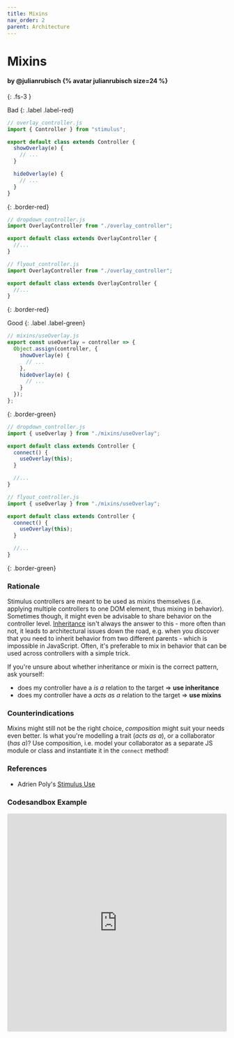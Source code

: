 ```yaml
---
title: Mixins
nav_order: 2
parent: Architecture
---
```


# Mixins

#### by @julianrubisch {% avatar julianrubisch size=24 %}
{: .fs-3 }

Bad
{: .label .label-red}

```js
// overlay_controller.js
import { Controller } from "stimulus";

export default class extends Controller {
  showOverlay(e) {
    // ...
  }

  hideOverlay(e) {
    // ...
  }
}
```
{: .border-red}

```js
// dropdown_controller.js
import OverlayController from "./overlay_controller";

export default class extends OverlayController {
  //...
}

// flyout_controller.js
import OverlayController from "./overlay_controller";

export default class extends OverlayController {
  //...
}
```
{: .border-red}

Good
{: .label .label-green}

```js
// mixins/useOverlay.js
export const useOverlay = controller => {
  Object.assign(controller, {
    showOverlay(e) {
      // ...
    },
    hideOverlay(e) {
      // ...
    }
  });
};
```
{: .border-green}

```js
// dropdown_controller.js
import { useOverlay } from "./mixins/useOverlay";

export default class extends Controller {
  connect() {
    useOverlay(this);
  }

  //...
}

// flyout_controller.js
import { useOverlay } from "./mixins/useOverlay";

export default class extends Controller {
  connect() {
    useOverlay(this);
  }

  //...
}
```
{: .border-green}

### Rationale
Stimulus controllers are meant to be used as mixins themselves (i.e. applying multiple controllers to one DOM element, thus mixing in behavior). Sometimes though, it might even be advisable to share behavior on the controller level. [Inheritance](./application-controller.md) isn't always the answer to this - more often than not, it leads to architectural issues down the road, e.g. when you discover that you need to inherit behavior from two different parents - which is impossible in JavaScript. Often, it's preferable to mix in behavior that can be used across controllers with a simple trick.

If you're unsure about whether inheritance or mixin is the correct pattern, ask yourself:

- does my controller have a _is a_ relation to the target => **use inheritance**
- does my controller have a _acts as a_ relation to the target => **use mixins**

### Counterindications
Mixins might still not be the right choice, *composition* might suit your needs even better. Is what you're modelling a trait (_acts as a_), or a collaborator (_has a_)? Use composition, i.e. model your collaborator as a separate JS module or class and instantiate it in the `connect` method!

### References
- Adrien Poly's [Stimulus Use](https://github.com/stimulus-use/stimulus-use)

### Codesandbox Example

<iframe
     src="https://codesandbox.io/embed/recursing-almeida-2kutm?fontsize=14&hidenavigation=1&module=%2Fsrc%2Fmixins%2FuseOverlay.js&theme=dark"
     style="width:100%; height:500px; border:0; border-radius: 4px; overflow:hidden;"
     title="recursing-almeida-2kutm"
     allow="accelerometer; ambient-light-sensor; camera; encrypted-media; geolocation; gyroscope; hid; microphone; midi; payment; usb; vr; xr-spatial-tracking"
     sandbox="allow-autoplay allow-forms allow-modals allow-popups allow-presentation allow-same-origin allow-scripts"
   ></iframe>
